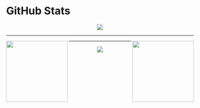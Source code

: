 # GitHub Stats
<p align="center">
  <a href="https://github.com/DenverCoder1/readme-typing-svg"><img src="https://readme-typing-svg.herokuapp.com/?lines=BSTU%20student;Novice%20developer&font=Fira%20Code&center=true&width=440&height=45&color=ffff&vCenter=true&size=22"></a>
</p>
<hr>
<a href="https://github.com/Chamsterr">
  <img align="left"src="https://github-readme-stats.vercel.app/api/top-langs/?username=chamsterr&layout=compact&theme=dark" height="165px" />
</a>
<a href="https://github.com/Chamsterr">
  <img align="right" src="https://github-readme-stats.vercel.app/api?username=chamsterr&theme=dark" height="165px"/>
</a>

<hr>

<p align="center">
  <img src="https://www.codewars.com/users/Chamster/badges/large">
</p>
